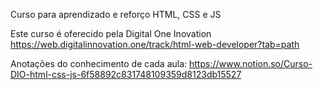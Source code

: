 Curso para aprendizado e reforço HTML, CSS e JS



Este curso é oferecido pela Digital One Inovation 
https://web.digitalinnovation.one/track/html-web-developer?tab=path


Anotações do conhecimento de cada aula: https://www.notion.so/Curso-DIO-html-css-js-6f58892c831748109359d8123db15527
